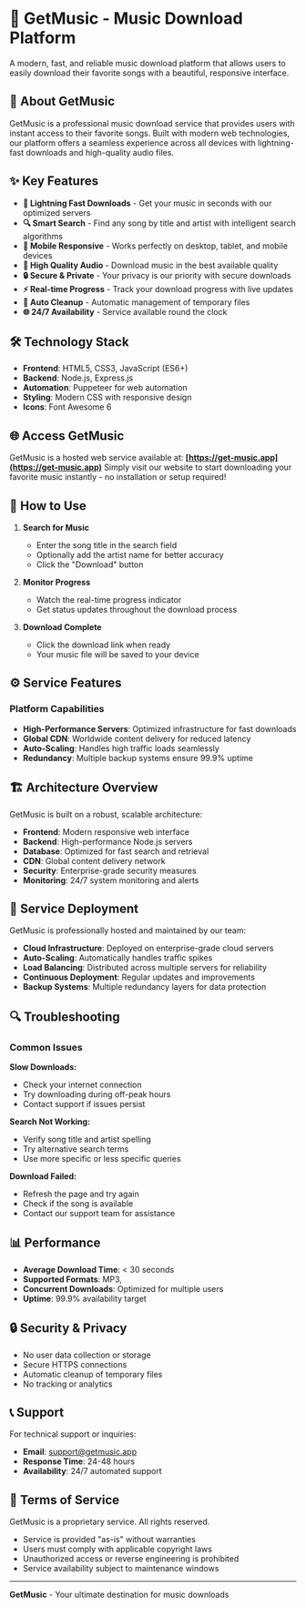 # 🎵 GetMusic - Music Download Platform

A modern, fast, and reliable music download platform that allows users to easily download their favorite songs with a beautiful, responsive interface.

## 🌟 About GetMusic

GetMusic is a professional music download service that provides users with instant access to their favorite songs. Built with modern web technologies, our platform offers a seamless experience across all devices with lightning-fast downloads and high-quality audio files.

## ✨ Key Features

- **🚀 Lightning Fast Downloads** - Get your music in seconds with our optimized servers
- **🔍 Smart Search** - Find any song by title and artist with intelligent search algorithms  
- **📱 Mobile Responsive** - Works perfectly on desktop, tablet, and mobile devices
- **🎵 High Quality Audio** - Download music in the best available quality
- **🔒 Secure & Private** - Your privacy is our priority with secure downloads
- **⚡ Real-time Progress** - Track your download progress with live updates
- **🧹 Auto Cleanup** - Automatic management of temporary files
- **🌐 24/7 Availability** - Service available round the clock

## 🛠️ Technology Stack

- **Frontend**: HTML5, CSS3, JavaScript (ES6+)
- **Backend**: Node.js, Express.js
- **Automation**: Puppeteer for web automation
- **Styling**: Modern CSS with responsive design
- **Icons**: Font Awesome 6

## 🌐 Access GetMusic

GetMusic is a hosted web service available at: **[https://get-music.app](https://get-music.app)**
Simply visit our website to start downloading your favorite music instantly - no installation or setup required!

## 📖 How to Use

1. **Search for Music**
   - Enter the song title in the search field
   - Optionally add the artist name for better accuracy
   - Click the "Download" button

2. **Monitor Progress**
   - Watch the real-time progress indicator
   - Get status updates throughout the download process

3. **Download Complete**
   - Click the download link when ready
   - Your music file will be saved to your device

## ⚙️ Service Features

### Platform Capabilities

- **High-Performance Servers**: Optimized infrastructure for fast downloads
- **Global CDN**: Worldwide content delivery for reduced latency
- **Auto-Scaling**: Handles high traffic loads seamlessly
- **Redundancy**: Multiple backup systems ensure 99.9% uptime

## 🏗️ Architecture Overview

GetMusic is built on a robust, scalable architecture:

- **Frontend**: Modern responsive web interface
- **Backend**: High-performance Node.js servers
- **Database**: Optimized for fast search and retrieval
- **CDN**: Global content delivery network
- **Security**: Enterprise-grade security measures
- **Monitoring**: 24/7 system monitoring and alerts

## 🚀 Service Deployment

GetMusic is professionally hosted and maintained by our team:

- **Cloud Infrastructure**: Deployed on enterprise-grade cloud servers
- **Auto-Scaling**: Automatically handles traffic spikes
- **Load Balancing**: Distributed across multiple servers for reliability
- **Continuous Deployment**: Regular updates and improvements
- **Backup Systems**: Multiple redundancy layers for data protection

## 🔍 Troubleshooting

### Common Issues

**Slow Downloads:**
- Check your internet connection
- Try downloading during off-peak hours
- Contact support if issues persist

**Search Not Working:**
- Verify song title and artist spelling
- Try alternative search terms
- Use more specific or less specific queries

**Download Failed:**
- Refresh the page and try again
- Check if the song is available
- Contact our support team for assistance

## 📊 Performance

- **Average Download Time**: < 30 seconds
- **Supported Formats**: MP3,
- **Concurrent Downloads**: Optimized for multiple users
- **Uptime**: 99.9% availability target

## 🔒 Security & Privacy

- No user data collection or storage
- Secure HTTPS connections
- Automatic cleanup of temporary files
- No tracking or analytics

## 📞 Support

For technical support or inquiries:
- **Email**: support@getmusic.app
- **Response Time**: 24-48 hours
- **Availability**: 24/7 automated support

## 📄 Terms of Service

GetMusic is a proprietary service. All rights reserved. 

- Service is provided "as-is" without warranties
- Users must comply with applicable copyright laws
- Unauthorized access or reverse engineering is prohibited
- Service availability subject to maintenance windows

---

**GetMusic** - Your ultimate destination for music downloads

